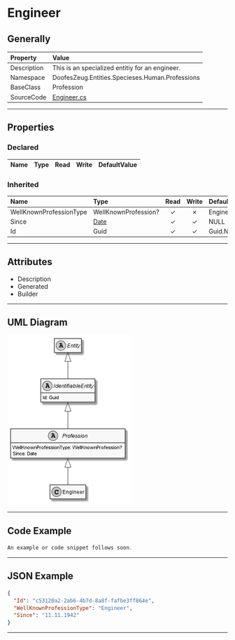 ﻿# Engineer

## Generally

|Property|Value|
|:-|:-|
|Description|This is an specialized entitiy for an engineer.|
|Namespace|DoofesZeug.Entities.Specieses.Human.Professions|
|BaseClass|Profession|
|SourceCode|[Engineer.cs](../../../../DoofesZeug.Library/Src/Entities/Specieses/Human/Professions/Engineer.cs)|

---

## Properties

### Declared

|Name|Type|Read|Write|DefaultValue|
|:---|:---|:--:|:---:|:-----------|

### Inherited

|Name|Type|Read|Write|DefaultValue|
|:---|:---|:--:|:---:|:-----------|
|WellKnownProfessionType|WellKnownProfession?|&#x2713;|&#x2717;|Engineer|
|Since|[Date](../../Entities/DoofesZeug.Entities.DateAndTime/Date.md)|&#x2713;|&#x2713;|NULL|
|Id|Guid|&#x2713;|&#x2713;|Guid.NewGuid()|

---

## Attributes

- Description
- Generated
- Builder

---

## UML Diagram

![Engineer.png](./Engineer.png "Engineer")

---

## Code Example

```cs
An example or code snippet follows soon.
```

---

## JSON Example

```json
{
  "Id": "c53120a2-2ab6-4b7d-8a8f-fafbe3ff864e",
  "WellKnownProfessionType": "Engineer",
  "Since": "11.11.1942"
}
```

---

